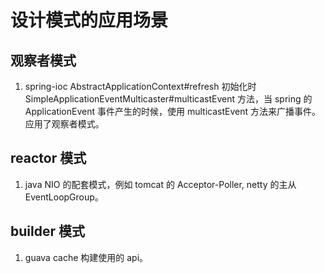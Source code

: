 # 设计模式的应用场景



## 观察者模式

1. spring-ioc AbstractApplicationContext#refresh 初始化时 SimpleApplicationEventMulticaster#multicastEvent 方法，当 spring 的 ApplicationEvent 事件产生的时候，使用 multicastEvent 方法来广播事件。应用了观察者模式。



## reactor 模式

1. java NIO 的配套模式，例如 tomcat 的 Acceptor-Poller, netty 的主从 EventLoopGroup。



## builder 模式

1. guava cache 构建使用的 api。
